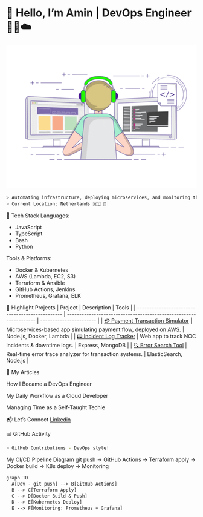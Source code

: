 # 👋 Hello, I’m Amin | DevOps Engineer 👨‍💻☁️

![DevOpsEngineerGIF](devopsgif.gif)

```bash
> Automating infrastructure, deploying microservices, and monitoring the cloud ☁️
> Current Location: Netherlands 🇳🇱 💼
```

🔧 Tech Stack
Languages:
  - JavaScript
  - TypeScript
  - Bash
  - Python

Tools & Platforms:
  - Docker & Kubernetes
  - AWS (Lambda, EC2, S3)
  - Terraform & Ansible
  - GitHub Actions, Jenkins
  - Prometheus, Grafana, ELK

🚀 Highlight Projects
| Project                                         | Description                                                       | Tools                   |
| ----------------------------------------------- | ----------------------------------------------------------------- | ----------------------- |
| [💳 Payment Transaction Simulator](https://...) | Microservices-based app simulating payment flow, deployed on AWS. | Node.js, Docker, Lambda |
| [📟 Incident Log Tracker](https://...)          | Web app to track NOC incidents & downtime logs.                   | Express, MongoDB        |
| [🔍 Error Search Tool](https://...)             | Real-time error trace analyzer for transaction systems.           | ElasticSearch, Node.js  |


📘 My Articles

How I Became a DevOps Engineer

My Daily Workflow as a Cloud Developer

Managing Time as a Self-Taught Techie


📬 Let’s Connect
[Linkedin](https://www.linkedin.com/in/mohammad-amin-amini)

📊 GitHub Activity
```bash
> GitHub Contributions - DevOps style!
```

My CI/CD Pipeline Diagram
git push → GitHub Actions → Terraform apply → Docker build → K8s deploy → Monitoring

```mermaid
graph TD
  A[Dev - git push] --> B[GitHub Actions]
  B --> C[Terraform Apply]
  C --> D[Docker Build & Push]
  D --> E[Kubernetes Deploy]
  E --> F[Monitoring: Prometheus + Grafana]
```
